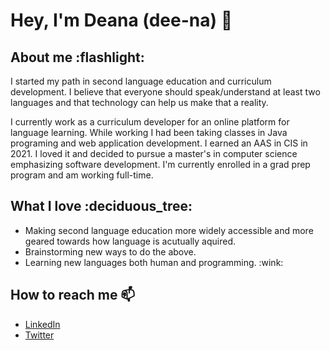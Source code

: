 <h1> Hey, I'm Deana (dee-na) 👋 </h1>

<h2> About me :flashlight:</h2>
<p>I started my path in second language education and curriculum development. I believe that everyone should speak/understand at least two languages and that technology can help us make that a reality. <p>
<p>I currently work as a curriculum developer for an online platform for language learning. While working I had been taking classes in Java programing and web application development. I earned an AAS in CIS in 2021. I loved it and decided to pursue a master's in computer science emphasizing software development. I'm currently enrolled in a grad prep program and am working full-time. </p>

<h2> What I love :deciduous_tree:</h2>
<ul> 
  <li>Making second language education more widely accessible and more geared towards how language is acutually aquired. </li>
  <li>Brainstorming new ways to do the above.</li>
  <li>Learning new languages both human and programming. :wink: </li>
 </ul>
 
 <h2>How to reach me 📫</h2>
 <ul>
  <li><a href="https://www.linkedin.com/in/deana-jackson-06072074/">LinkedIn</a></li>
  <li><a href="https://twitter.com/deanamarieij">Twitter</a></li>
 </ul>


<!--
**deanajackson/deanajackson** is a ✨ _special_ ✨ repository because its `README.md` (this file) appears on your GitHub profile.

Here are some ideas to get you started:

- 🔭 I’m currently working on ...
- 🌱 I’m currently learning ...
- 👯 I’m looking to collaborate on ...
- 🤔 I’m looking for help with ...
- 💬 Ask me about ...
- 📫 How to reach me: ...
- 😄 Pronouns: she/her/hers
- ⚡ Fun fact: ...
-->
